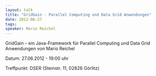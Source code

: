 ```yaml
---
layout: talk
title: "GridGain - Parallel Computing und Data Grid Anwendungen"
date: 2012-06-27
tags: 
speaker: Mario Reichel
---
```


GridGain - ein Java-Framework für Parallel Computing und Data Grid Anwendungen von Mario Reichel


Datum: 27.06.2012 - 19:00 uhr

Treffpunkt: DSER (Steinstr. 11, 02826 Görlitz)
